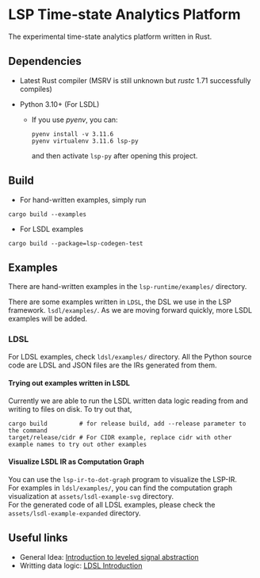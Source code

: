 # LSP Time-state Analytics Platform

The experimental time-state analytics platform written in Rust.

## Dependencies

- Latest Rust compiler (MSRV is still unknown but _rustc_ 1.71 successfully compiles)

- Python 3.10+ (For LSDL)
  - If you use _pyenv_, you can:

    ```shell
    pyenv install -v 3.11.6
    pyenv virtualenv 3.11.6 lsp-py
    ```

    and then activate `lsp-py` after opening this project.

## Build

- For hand-written examples, simply run

```shell
cargo build --examples
```

- For LSDL examples

```shell
cargo build --package=lsp-codegen-test
```

## Examples

There are hand-written examples in the `lsp-runtime/examples/` directory.

There are some examples written in `LDSL`, the DSL we use in the LSP framework. `lsdl/examples/`. As we are moving forward quickly, more LSDL examples will be added.

### LDSL

For LDSL examples, check `ldsl/examples/` directory. All the Python source code are LDSL and JSON files are the IRs generated from them.

#### Trying out examples written in LSDL

Currently we are able to run the LSDL written data logic reading from and writing to files on disk.
To try out that,

```shell
cargo build         # for release build, add --release parameter to the command
target/release/cidr # For CIDR example, replace cidr with other example names to try out other examples
```

#### Visualize LSDL IR as Computation Graph

You can use the `lsp-ir-to-dot-graph` program to visualize the LSP-IR. \
For examples in `ldsl/examples/`, you can find the computation graph visualization at `assets/lsdl-example-svg` directory. \
For the generated code of all LDSL examples, please check the `assets/lsdl-example-expanded` directory.

## Useful links

- General Idea: [Introduction to leveled signal abstraction](https://conviva.atlassian.net/wiki/spaces/~712020f765b3b30d0e446096dbfeb73b527a21/pages/1879934386/LSP+High+Level+Design)
- Writting data logic: [LDSL Introduction](https://conviva.atlassian.net/wiki/spaces/~712020f765b3b30d0e446096dbfeb73b527a21/pages/1903166610/The+LSDL+Specification)
